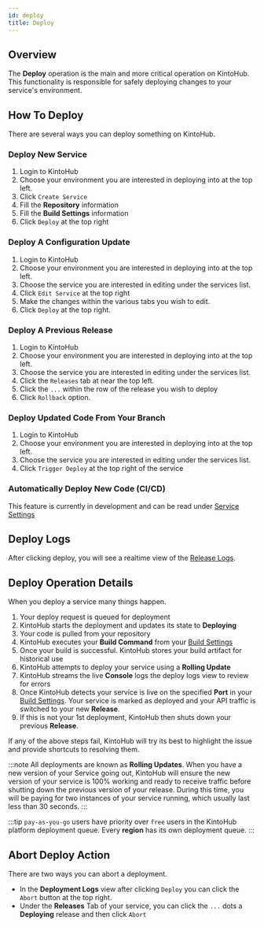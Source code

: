 ```yaml
---
id: deploy
title: Deploy
---
```


## Overview

The **Deploy** operation is the main and more critical operation on KintoHub.
This functionality is responsible for safely deploying changes to your service's environment.

## How To Deploy

There are several ways you can deploy something on KintoHub.

### Deploy New Service

1. Login to KintoHub
2. Choose your environment you are interested in deploying into at the top left.
3. Click `Create Service`
4. Fill the **Repository** information
5. Fill the **Build Settings** information
6. Click `Deploy` at the top right

### Deploy A Configuration Update

1. Login to KintoHub
2. Choose your environment you are interested in deploying into at the top left.
3. Choose the service you are interested in editing under the services list.
4. Click `Edit Service` at the top right
5. Make the changes within the various tabs you wish to edit.
6. Click `Deploy` at the top right.

### Deploy A Previous Release

1. Login to KintoHub
2. Choose your environment you are interested in deploying into at the top left.
3. Choose the service you are interested in editing under the services list.
4. Click the `Releases` tab at near the top left.
5. Click the `...` within the row of the release you wish to deploy
6. Click `Rollback` option.

### Deploy Updated Code From Your Branch

1. Login to KintoHub
2. Choose your environment you are interested in deploying into at the top left.
3. Choose the service you are interested in editing under the services list.
4. Click `Trigger Deploy` at the top right of the service

### Automatically Deploy New Code (CI/CD)

This feature is currently in development and can be read under [Service Settings](anatomy-settings.md)

## Deploy Logs

After clicking deploy, you will see a realtime view of the [Release Logs](anatomy-releases.md).

## Deploy Operation Details

When you deploy a service many things happen.

1. Your deploy request is queued for deployment
2. KintoHub starts the deployment and updates its state to **Deploying**
3. Your code is pulled from your repository
4. KintoHub executes your **Build Command** from your [Build Settings](anatomy-build-settings.md)
5. Once your build is successful. KintoHub stores your build artifact for historical use
6. KintoHub attempts to deploy your service using a **Rolling Update**
7. KintoHub streams the live **Console** logs the deploy logs view to review for errors
8. Once KintoHub detects your service is live on the specified **Port** in your [Build Settings](anatomy-build-settings.md). Your service is marked as deployed and your API traffic is switched to your new **Release**.
9. If this is not your 1st deployment, KintoHub then shuts down your previous **Release**.

If any of the above steps fail, KintoHub will try its best to highlight the issue and provide shortcuts to resolving them.

:::note
All deployments are known as **Rolling Updates**.
When you have a new version of your Service going out, KintoHub will ensure the new version of your service is 100% working and ready to receive traffic before shutting down the previous version of your release.
During this time, you will be paying for two instances of your service running, which usually last less than 30 seconds.
:::

:::tip
`pay-as-you-go` users have priority over `free` users in the KintoHub platform deployment queue.
Every **region** has its own deployment queue.
:::
 
## Abort Deploy Action

There are two ways you can abort a deployment.

* In the **Deployment Logs** view after clicking `Deploy` you can click the `Abort` button at the top right.
* Under the **Releases** Tab of your service, you can click the `...` dots a **Deploying** release and then click `Abort`

